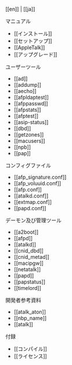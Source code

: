 [[en]] | [[ja]]

マニュアル

* [[インストール]]
* [[セットアップ]]
* [[AppleTalk]]
* [[アップグレード]]

ユーザーツール

* [[ad]]
* [[addump]]
* [[aecho]]
* [[afpldaptest]]
* [[afppasswd]]
* [[afpstats]]
* [[afptest]]
* [[asip-status]]
* [[dbd]]
* [[getzones]]
* [[macusers]]
* [[npb]]
* [[pap]]

コンフィグファイル

* [[afp_signature.conf]]
* [[afp_voluuid.conf]]
* [[afp.conf]]
* [[atalkd.conf]]
* [[extmap.conf]]
* [[papd.conf]]

デーモン及び管理ツール

* [[a2boot]]
* [[afpd]]
* [[atalkd]]
* [[cnid_dbd]]
* [[cnid_metad]]
* [[macipgw]]
* [[netatalk]]
* [[papd]]
* [[papstatus]]
* [[timelord]]

開発者参考資料

* [[atalk_aton]]
* [[nbp_name]]
* [[atalk]]

付録

* [[コンパイル]]
* [[ライセンス]]
